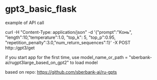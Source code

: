 # gpt3_basic_flask


example of API call

curl -H "Content-Type: application/json" -d '{"prompt":"Конь", "length":10,"temperature":1.0, "top_k": 5, "top_p":0.95, "repetition_penalty":3.0,"num_return_sequences":1}' -X POST http:<host>:<port>/gpt3/get


if you start app for the first time, use model_name_or_path = "sberbank-ai/rugpt3large_based_on_gpt2" to load model



based on repo: https://github.com/sberbank-ai/ru-gpts
